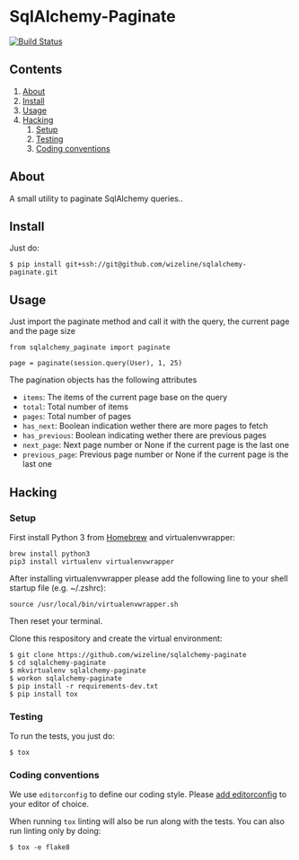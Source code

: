 # SqlAlchemy-Paginate

[![Build Status](https://travis-ci.org/wizeline/sqlalchemy-paginate.svg&branch=master)](https://travis-ci.com/wizeline/sqlalchemy-paginate)


## Contents

1. [About](#about)
2. [Install](#install)
3. [Usage](#usage)
4. [Hacking](#hacking)
    1. [Setup](#setup)
    2. [Testing](#testing)
    3. [Coding conventions](#coding-conventions)


## About

A small utility to paginate SqlAlchemy queries..


## Install

Just do:

```
$ pip install git+ssh://git@github.com/wizeline/sqlalchemy-paginate.git
```

## Usage

Just import the paginate method and call it with the query, the current page and the page size

```
from sqlalchemy_paginate import paginate

page = paginate(session.query(User), 1, 25)
```

The pagination objects has the following attributes

* `items`: The items of the current page base on the query
* `total`: Total number of items
* `pages`: Total number of pages
* `has_next`: Boolean indication wether there are more pages to fetch
* `has_previous`: Boolean indicating wether there are previous pages
* `next_page`: Next page number or None if the current page is the last one
* `previous_page`: Previous page number or None if the current page is the last one

## Hacking

### Setup

First install Python 3 from [Homebrew](http://brew.sh/) and virtualenvwrapper:

```
brew install python3
pip3 install virtualenv virtualenvwrapper
```

After installing virtualenvwrapper please add the following line to your shell startup file (e.g. ~/.zshrc):

```
source /usr/local/bin/virtualenvwrapper.sh
```

Then reset your terminal.

Clone this respository and create the virtual environment:

```
$ git clone https://github.com/wizeline/sqlalchemy-paginate
$ cd sqlalchemy-paginate
$ mkvirtualenv sqlalchemy-paginate
$ workon sqlalchemy-paginate
$ pip install -r requirements-dev.txt
$ pip install tox
```


### Testing

To run the tests, you just do:

```
$ tox
```


### Coding conventions

We use `editorconfig` to define our coding style. Please [add editorconfig](http://editorconfig.org/#download)
to your editor of choice.

When running `tox` linting will also be run along with the tests. You can also run linting only by doing:

```
$ tox -e flake8
```

